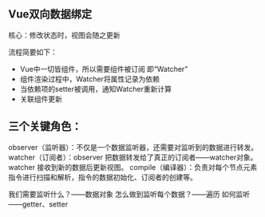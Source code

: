 ## Vue双向数据绑定

核心：修改状态时，视图会随之更新


流程简要如下：

- Vue中一切皆组件，所以需要组件被订阅 即“Watcher”
- 组件渲染过程中，Watcher将属性记录为依赖
- 当依赖项的setter被调用，通知Watcher重新计算
- 关联组件更新

## 三个关键角色：

observer（监听器）：不仅是一个数据监听器，还需要对监听到的数据进行转发。
watcher（订阅者）：observer 把数据转发给了真正的订阅者——watcher对象。watcher 接收到新的数据后更新视图。
compile（编译器）：负责对每个节点元素指令进行扫描和解析，指令的数据初始化、订阅者的创建等。


我们需要监听什么？——数据对象
怎么做到监听每个数据？——遍历
如何监听 ——getter、setter


